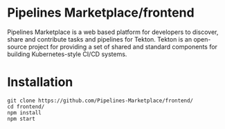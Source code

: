 # Pipelines Marketplace/frontend
Pipelines Marketplace is a web based platform for developers to discover, share and contribute tasks and pipelines for Tekton. Tekton is an open-source project for providing a set of shared and standard components for building Kubernetes-style CI/CD systems.

# Installation

```
git clone https://github.com/Pipelines-Marketplace/frontend/
cd frontend/
npm install
npm start
```
